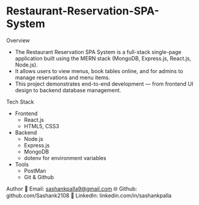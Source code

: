 # Restaurant-Reservation-SPA-System
Overview
* The Restaurant Reservation SPA System is a full-stack single-page application built using the MERN stack (MongoDB, Express.js, React.js, Node.js).
* It allows users to view menus, book tables online, and for admins to manage reservations and menu items.
* This project demonstrates end-to-end development — from frontend UI design to backend database management.

Tech Stack
* Frontend
  - React.js
  - HTML5, CSS3
* Backend
  - Node.js
  - Express.js
  - MongoDB
  - dotenv for environment variables
* Tools
  - PostMan
  - Git & Github

Author
📧 Email: sashankpalla9@gmail.com
🌐 Github: github.com/Sashank2108
🔗 LinkedIn: linkedin.com/in/sashankpalla
